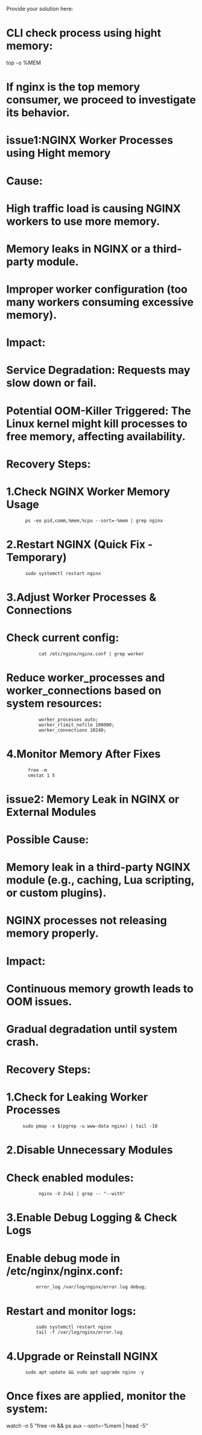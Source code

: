 Provide your solution here:
#   CLI check process using hight memory:
top -o %MEM
# If nginx is the top memory consumer, we proceed to investigate its behavior.

# issue1:NGINX Worker Processes using Hight memory
#   Cause:
#       High traffic load is causing NGINX workers to use more memory.
#       Memory leaks in NGINX or a third-party module.
#       Improper worker configuration (too many workers consuming excessive memory).
#   Impact:
#       Service Degradation: Requests may slow down or fail.
#       Potential OOM-Killer Triggered: The Linux kernel might kill processes to free memory, affecting availability.

#   Recovery Steps:
#       1.Check NGINX Worker Memory Usage
           ps -eo pid,comm,%mem,%cpu --sort=-%mem | grep nginx
#       2.Restart NGINX (Quick Fix - Temporary)
           sudo systemctl restart nginx
#       3.Adjust Worker Processes & Connections
#           Check current config: 
                cat /etc/nginx/nginx.conf | grep worker
#            Reduce worker_processes and worker_connections based on system resources:
                worker_processes auto;
                worker_rlimit_nofile 100000;
                worker_connections 10240;
#       4.Monitor Memory After Fixes
            free -m
            vmstat 1 5

# issue2: Memory Leak in NGINX or External Modules
#   Possible Cause:
#       Memory leak in a third-party NGINX module (e.g., caching, Lua scripting, or custom plugins).
#       NGINX processes not releasing memory properly.
#   Impact:
#       Continuous memory growth leads to OOM issues.
#       Gradual degradation until system crash.
#   Recovery Steps:
#       1.Check for Leaking Worker Processes
          sudo pmap -x $(pgrep -u www-data nginx) | tail -10
#       2.Disable Unnecessary Modules
#           Check enabled modules:
                nginx -V 2>&1 | grep -- "--with"
#       3.Enable Debug Logging & Check Logs
#           Enable debug mode in /etc/nginx/nginx.conf:
               error_log /var/log/nginx/error.log debug;
#           Restart and monitor logs:
               sudo systemctl restart nginx
               tail -f /var/log/nginx/error.log
#       4.Upgrade or Reinstall NGINX
           sudo apt update && sudo apt upgrade nginx -y

# Once fixes are applied, monitor the system:
   watch -n 5 "free -m && ps aux --sort=-%mem | head -5"